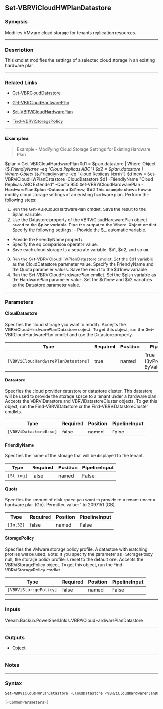 Set-VBRViCloudHWPlanDatastore
-----------------------------

### Synopsis
Modifies VMware cloud storage for tenants replication resources.

---

### Description

This cmdlet modifies the settings of a selected cloud storage in an existing hardware plan.

---

### Related Links
* [Get-VBRCloudDatastore](Get-VBRCloudDatastore)

* [Get-VBRCloudHardwarePlan](Get-VBRCloudHardwarePlan)

* [Set-VBRViCloudHardwarePlan](Set-VBRViCloudHardwarePlan)

* [Find-VBRViStoragePolicy](Find-VBRViStoragePolicy)

---

### Examples
> Example - Modifying Cloud Storage Settings for Existing Hardware Plan

$plan = Get-VBRCloudHardwarePlan
$d1 = $plan.datastore | Where-Object {$_.FriendlyName -eq "Cloud Replicas ABC"}
$d2 = $plan.datastore | Where-Object {$_.FriendlyName -eq "Cloud Replicas North"}
$d1new = Set-VBRViCloudHWPlanDatastore -CloudDatastore $d1 -FriendlyName "Cloud Replicas ABC Extended" -Quota 950
Set-VBRViCloudHardwarePlan -HardwarePlan $plan -Datastore $d1new, $d2
This example shows how to modify cloud storage settings of an existing hardware plan.
Perform the following steps:
1. Run the Get-VBRCloudHardwarePlan cmdlet. Save the result to the $plan variable.
2. Use the Datastore property of the VBRViCloudHardwarePlan object saved to the $plan variable. Pipe the output to the Where-Object cmdlet. Specify the following settings: - Provide the $_. automatic variable.
- Provide the FriendlyName property.
- Specify the eq comparison operator value.
- Save each cloud storage to a separate variable: $d1, $d2, and so on.
3. Run the Set-VBRViCloudHWPlanDatastore cmdlet. Set the $d1 variable as the CloudDatastore parameter value. Specify the FriendlyName and the Quota parameter values. Save the result to the $d1new variable.
4. Run the Set-VBRViCloudHardwarePlan cmdlet. Set the $plan variable as the HardwarePlan parameter value. Set the $d1new and $d2 variables as the Datastore parameter value.

---

### Parameters
#### **CloudDatastore**
Specifies the cloud storage you want to modify. Accepts the VBRViCloudHardwarePlanDatastore object. To get this object, run the Get-VBRCloudHardwarePlan cmdlet and use the Datastore property.

|Type                               |Required|Position|PipelineInput                 |
|-----------------------------------|--------|--------|------------------------------|
|`[VBRViCloudHardwarePlanDatastore]`|true    |named   |True (ByPropertyName, ByValue)|

#### **Datastore**
Specifies the cloud provider datastore or datastore cluster. This datastore will be used to provide the storage space to a tenant under a hardware plan. Accepts the VBRViDatastore and VBRViDatastoreCluster objects. To get this object, run the Find-VBRViDatastore or the Find-VBRViDatastoreCluster cmdlets.

|Type                  |Required|Position|PipelineInput|
|----------------------|--------|--------|-------------|
|`[VBRViDatastoreBase]`|false   |named   |False        |

#### **FriendlyName**
Specifies the name of the storage that will be displayed to the tenant.

|Type      |Required|Position|PipelineInput|
|----------|--------|--------|-------------|
|`[String]`|false   |named   |False        |

#### **Quota**
Specifies the amount of disk space you want to provide to a tenant under a hardware plan (Gb). Permitted value: 1 to 2097151 (GB).

|Type     |Required|Position|PipelineInput|
|---------|--------|--------|-------------|
|`[Int32]`|false   |named   |False        |

#### **StoragePolicy**
Specifies the VMware storage policy profile. A datastore with matching profiles will be used. Note: If you specify the parameter as -StoragePolicy null, the storage policy profile is reset to the default one. Accepts the VBRViStoragePolicy object. To get this object, run the Find-VBRViStoragePolicy cmdlet.

|Type                  |Required|Position|PipelineInput|
|----------------------|--------|--------|-------------|
|`[VBRViStoragePolicy]`|false   |named   |False        |

---

### Inputs
Veeam.Backup.PowerShell.Infos.VBRViCloudHardwarePlanDatastore

---

### Outputs
* [Object](https://learn.microsoft.com/en-us/dotnet/api/System.Object)

---

### Notes

---

### Syntax
```PowerShell
Set-VBRViCloudHWPlanDatastore -CloudDatastore <VBRViCloudHardwarePlanDatastore> [-Datastore <VBRViDatastoreBase>] [-FriendlyName <String>] [-Quota <Int32>] [-StoragePolicy <VBRViStoragePolicy>] 
```
```PowerShell
[<CommonParameters>]
```
